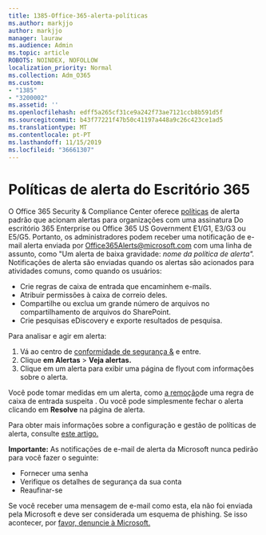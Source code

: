 ```yaml
---
title: 1385-Office-365-alerta-políticas
ms.author: markjjo
author: markjjo
manager: lauraw
ms.audience: Admin
ms.topic: article
ROBOTS: NOINDEX, NOFOLLOW
localization_priority: Normal
ms.collection: Adm_O365
ms.custom:
- "1385"
- "3200002"
ms.assetid: ''
ms.openlocfilehash: edff5a265cf31ce9a242f73ae7121ccb8b591d5f
ms.sourcegitcommit: b43f77221f47b50c41197a448a9c26c423ce1ad5
ms.translationtype: MT
ms.contentlocale: pt-PT
ms.lasthandoff: 11/15/2019
ms.locfileid: "36661307"
---
```

# <a name="office-365-alert-policies"></a>Políticas de alerta do Escritório 365

O Office 365 Security & Compliance Center oferece [políticas](https://docs.microsoft.com/office365/securitycompliance/alert-policies#default-alert-policies) de alerta padrão que acionam alertas para organizações com uma assinatura Do escritório 365 Enterprise ou Office 365 US Government E1/G1, E3/G3 ou E5/G5. Portanto, os administradores podem receber uma notificação de e-mail alerta enviada por Office365Alerts@microsoft.com com uma linha de assunto, como "Um alerta de baixa gravidade: *nome da política de alerta".* Notificações de alerta são enviadas quando os alertas são acionados para atividades comuns, como quando os usuários:

- Crie regras de caixa de entrada que encaminhem e-mails.
- Atribuir permissões à caixa de correio deles.
- Compartilhe ou exclua um grande número de arquivos no compartilhamento de arquivos do SharePoint.
- Crie pesquisas eDiscovery e exporte resultados de pesquisa.

Para analisar e agir em alerta:

1. Vá ao centro de [conformidade de segurança &](https://protection.office.com) e entre.
2. Clique **em Alertas** > **Veja alertas.**
3. Clique em um alerta para exibir uma página de flyout com informações sobre o alerta.

Você pode tomar medidas em um alerta, como [a remoção](https://docs.microsoft.com/office365/securitycompliance/responding-to-a-compromised-email-account)de uma regra de caixa de entrada suspeita . Ou você pode simplesmente fechar o alerta clicando em **Resolve** na página de alerta.

Para obter mais informações sobre a configuração e gestão de políticas de alerta, consulte [este artigo.](https://docs.microsoft.com/office365/securitycompliance/alert-policies)

**Importante:** As notificações de e-mail de alerta da Microsoft nunca pedirão para você fazer o seguinte:

- Fornecer uma senha
- Verifique os detalhes de segurança da sua conta
- Reaufinar-se

Se você receber uma mensagem de e-mail como esta, ela não foi enviada pela Microsoft e deve ser considerada um esquema de phishing. Se isso acontecer, por [favor, denuncie à Microsoft.](https://docs.microsoft.com/office365/SecurityCompliance/report-junk-email-and-phishing-scams-in-outlook-on-the-web-eop)